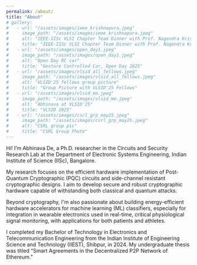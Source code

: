 ```yaml
---
permalink: /about/
title: "About"
# gallery:
#   - url: "/assets/images/ieee_krishnapura.jpeg"
#     image_path: "/assets/images/ieee_krishnapura.jpeg"
#     alt: "IEEE-IISc VLSI Chapter Team Dinner with Prof. Nagendra Krishnapura"
#     title: "IEEE-IISc VLSI Chapter Team Dinner with Prof. Nagendra Krishnapura"
#   - url: "/assets/images/open_day1.jpeg"
#     image_path: "/assets/images/open_day1.jpeg"
#     alt: "Open Day RC car"
#     title: "Gesture Controlled Car, Open Day 2025"
#   - url: "/assets/images/vlsid_all_fellows.jpeg"
#     image_path: "/assets/images/vlsid_all_fellows.jpeg"
#     alt: "VLSID'25 fellows group picture"
#     title: "Group Picture with VLSID'25 Fellows"
#   - url: "/assets/images/vlsid_me.jpeg"
#     image_path: "/assets/images/vlsid_me.jpeg"
#     alt: "Abhinava at VLSID'25"
#     title: "VLSID 2025"
#   - url: "/assets/images/csrl_grp_may25.jpeg"
#     image_path: "/assets/images/csrl_grp_may25.jpeg"
#     alt: "CSRL group pic"
#     title: "CSRL Group Photo"
---
```


Hi! I’m Abhinava De, a Ph.D. researcher in the Circuits and Security Research Lab at the Department of Electronic Systems Engineering, Indian Institute of Science (IISc), Bangalore.

My research focuses on the efficient hardware implementation of Post-Quantum Cryptographic (PQC) circuits and side-channel resistant cryptographic designs. I aim to develop secure and robust cryptographic hardware capable of withstanding both classical and quantum attacks.

Beyond cryptography, I'm also passionate about building energy-efficient hardware accelerators for machine learning (ML) classifiers, especially for integration in wearable electronics used in real-time, critical physiological signal monitoring, with applications for both patients and athletes.

I completed my Bachelor of Technology in Electronics and Telecommunication Engineering from the Indian Institute of Engineering Science and Technology (IIEST), Shibpur, in 2024. My undergraduate thesis was titled “Smart Agreements in the Decentralized P2P Network of Ethereum.”

